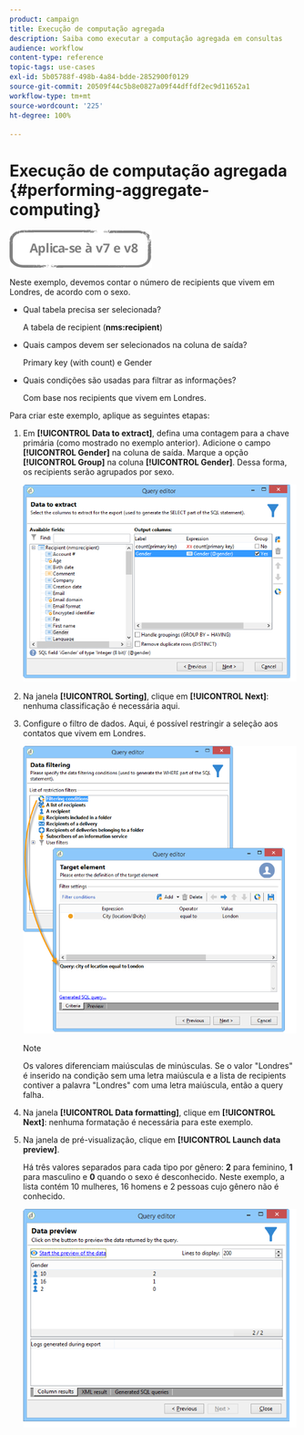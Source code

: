 ```yaml
---
product: campaign
title: Execução de computação agregada
description: Saiba como executar a computação agregada em consultas
audience: workflow
content-type: reference
topic-tags: use-cases
exl-id: 5b05788f-498b-4a84-bdde-2852900f0129
source-git-commit: 20509f44c5b8e0827a09f44dffdf2ec9d11652a1
workflow-type: tm+mt
source-wordcount: '225'
ht-degree: 100%

---
```


# Execução de computação agregada {#performing-aggregate-computing}

![](../../assets/common.svg)

Neste exemplo, devemos contar o número de recipients que vivem em Londres, de acordo com o sexo.

* Qual tabela precisa ser selecionada?

   A tabela de recipient (**nms:recipient**)

* Quais campos devem ser selecionados na coluna de saída?

   Primary key (with count) e Gender

* Quais condições são usadas para filtrar as informações?

   Com base nos recipients que vivem em Londres.

Para criar este exemplo, aplique as seguintes etapas:

1. Em **[!UICONTROL Data to extract]**, defina uma contagem para a chave primária (como mostrado no exemplo anterior). Adicione o campo **[!UICONTROL Gender]** na coluna de saída. Marque a opção **[!UICONTROL Group]** na coluna **[!UICONTROL Gender]**. Dessa forma, os recipients serão agrupados por sexo.

   ![](assets/query_editor_nveau_27.png)

1. Na janela **[!UICONTROL Sorting]**, clique em **[!UICONTROL Next]**: nenhuma classificação é necessária aqui.
1. Configure o filtro de dados. Aqui, é possível restringir a seleção aos contatos que vivem em Londres.

   ![](assets/query_editor_22.png)

   >[!NOTE]
   >
   >Os valores diferenciam maiúsculas de minúsculas. Se o valor &quot;Londres&quot; é inserido na condição sem uma letra maiúscula e a lista de recipients contiver a palavra &quot;Londres&quot; com uma letra maiúscula, então a query falha.

1. Na janela **[!UICONTROL Data formatting]**, clique em **[!UICONTROL Next]**: nenhuma formatação é necessária para este exemplo.
1. Na janela de pré-visualização, clique em **[!UICONTROL Launch data preview]**.

   Há três valores separados para cada tipo por gênero: **2** para feminino, **1** para masculino e **0** quando o sexo é desconhecido. Neste exemplo, a lista contém 10 mulheres, 16 homens e 2 pessoas cujo gênero não é conhecido.

   ![](assets/query_editor_agregat_04.png)
